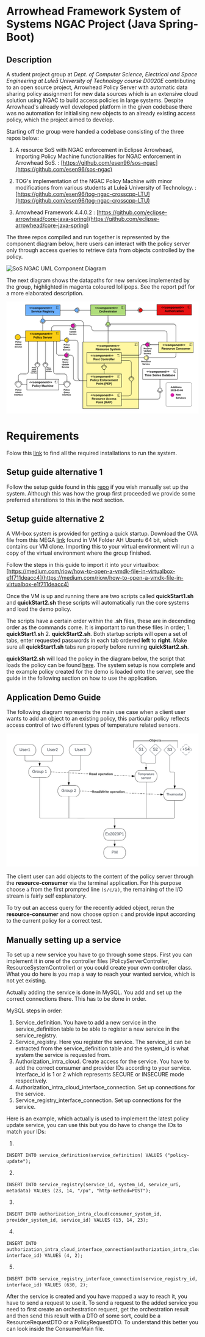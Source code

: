 # Arrowhead Framework System of Systems NGAC Project (Java Spring-Boot)

## Description
A student project group at *Dept. of Computer Science, Electrical and Space Engineering at Luleå University of Technology course D0020E* contributing to an open source project, Arrowhead Policy Server with automatic data sharing policy assignment for new data sources which is an extensive cloud solution using NGAC to build access policies in large systems. Despite Arrowhead's already well developed platform in the given codebase there was no automation for initialising new objects to an already existing access policy, which the project aimed to develop.

Starting off the group were handed a codebase consisting of the three repos below:

1) A resource SoS with NGAC enforcement in Eclipse Arrowhead, Importing Policy Machine functionalities for NGAC enforcement in Arrowhead SoS. : [https://github.com/esen96/sos-ngac](https://github.com/esen96/sos-ngac) 


2) TOG's implementation of the NGAC Policy Machine with minor modifications from various students at Luleå University of Technology. : [https://github.com/esen96/tog-ngac-crosscpp-LTU](https://github.com/esen96/tog-ngac-crosscpp-LTU)


3) Arrowhead Framework 4.4.0.2 : [https://github.com/eclipse-arrowhead/core-java-spring](https://github.com/eclipse-arrowhead/core-java-spring)

The three repos compiled and run together is represented by the component diagram below, here users can interact with the policy server only through access queries to retrieve data from objects controlled by the policy.

![SoS NGAC UML Component Diagram](doc/Component1.png?raw=true "SoS NGAC UML Component Diagram")

The next diagram shows the datapaths for new services implemented by the group, highlighted in magenta coloured lollipops. See the report pdf for a more elaborated description.

![SoS NGAC UML Updated Component Diagram](doc/UpdatedComponentDiagram.png?raw=true "SoS NGAC UML Updated Component Diagram")

# Requirements

Folow this [link](https://github.com/esen96/sos-ngac#requirements) to find all the required installations to run the system.

## Setup guide alternative 1

Follow the setup guide found in this [repo](https://github.com/esen96/sos-ngac) if you wish manually set up the system. Although this was how the group first proceeded we provide some preferred alterations to this in the next section.

## Setup guide alternative 2
A VM-box system is provided for getting a quick startup. Download the OVA file from this MEGA [link](https://mega.nz/folder/wS5ngDRY#PsuiCnkOwguQBoJImDKA_g) found in VM Folder AH Ubuntu 64 bit, which contains our VM clone. Importing this to your virtual environment will run a copy of the virtual environment where the group finished.

Follow the steps in this guide to import it into your virtualbox: [https://medium.com/riow/how-to-open-a-vmdk-file-in-virtualbox-e1f711deacc4](https://medium.com/riow/how-to-open-a-vmdk-file-in-virtualbox-e1f711deacc4)

Once the VM is up and running there are two scripts called **quickStart1.sh** and **quickStart2.sh** these scripts will automatically run the core systems and load the demo policy.

The scripts have a certain order within the **.sh** files, these are in decending order as the commands come. It is important to run these files in order; 1. **quickStart1.sh** 2. **quickStart2.sh**. Both startup scripts will open a set of tabs, enter requested passwords in each tab ordered **left** to **right**. Make sure all **quickStart1.sh** tabs run properly before running **quickStart2.sh**.

**quickStart2.sh** will load the policy in the diagram below, the script that loads the policy can be found [here](https://github.com/jacomoelLTU/tog-ngac-crosscpp-LTU/blob/master/sos-ngac-demo/13-2023-ExPolicy-1.sh). The system setup is now complete and the example policy created for the demo is loaded onto the server, see the guide in the following section on how to use the application.

## Application Demo Guide

The following diagram represents the main use case when a client user wants to add an object to an existing policy, this particular policy reflects access control of two different types of temperature related sensors.

![2023 Example Policy](doc/PolicyExample.png?raw=true "2023 Example Policy")

The client user can add objects to the content of the policy server through the **resource-consumer** via the terminal application. For this purpose choose ```a``` from the first prompted line ```(s/c/a)```, the remaining of the I/O stream is fairly self explanatory.

To try out an access query for the recently added object, rerun the **resource-consumer** and now choose option ```c``` and provide input according to the current policy for a correct test. 

## Manually setting up a service

To set up a new service you have to go through some steps.
First you can implement it in one of the controller files (PolicyServerController, ResourceSystemController) or you could create your own controller class. What you do here is you map a way to reach your wanted service, which is not yet existing.

Actually adding the service is done in MySQL. You add and set up the correct connections there. This has to be done in order. 

MySQL steps in order:
1) Service_definition. You have to add a new service in the service_definition table to be able to register a new service in the service_registry.
2) Service_registry. Here you register the service. The service_id can be extracted from the service_definition table and the system_id is what system the service is requested from.
3) Authorization_intra_cloud. Create access for the service. You have to add the correct consumer and provider IDs according to your service. Interface_id is 1 or 2 which represents SECURE or INSECURE mode respectively.
4) Authorization_intra_cloud_interface_connection. Set up connections for the service.
5) Service_registry_interface_connection. Set up connections for the service.

Here is an example, which actually is used to implement the latest policy update service, you can use this but you do have to change the IDs to match your IDs:

1)
```
INSERT INTO service_definition(service_definition) VALUES ("policy-update");
```
2)
```
INSERT INTO service_registry(service_id, system_id, service_uri, metadata) VALUES (23, 14, "/pu", "http-method=POST");
```
3)
```
INSERT INTO authorization_intra_cloud(consumer_system_id, provider_system_id, service_id) VALUES (13, 14, 23);
```
4)
```
INSERT INTO authorization_intra_cloud_interface_connection(authorization_intra_cloud_id, interface_id) VALUES (4, 2);
```
5)
```
INSERT INTO service_registry_interface_connection(service_registry_id, interface_id) VALUES (630, 2);
```


After the service is created and you have mapped a way to reach it, you have to send a request to use it.
To send a request to the added service you need to first create an orchestration request, get the orchestration result and then send this result with a DTO of some sort, could be a ResourceRequestDTO or a PolicyRequestDTO. To understand this better you can look inside the ConsumerMain file. 

